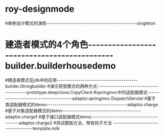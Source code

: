 # roy-designmode
#单例设计模式的演练----------------------------------------------singleton
# 建造者模式的4个角色--------------------------------------------builder.builderhousedemo
#建造者模式在jdk中的应用-----------------------------------------builder.Stringbuilder
#演示原型模式的两种方式------------------------------------------prototype.deepclone.CopyClient
#springmvc中的适配器模式----------------------------------------adaptor.springmvc.DispatchServlet
#基于类适配器模式的demo-----------------------------------------adaptor.charge
#基于对象适配器模式的demo----------------------------------------adaptor.charge1
#基于接口适配器模式demo-----------------------------------------adaptor.charge2
#测试模板方法，带有钩子方法 -------------------------------------template.milk


